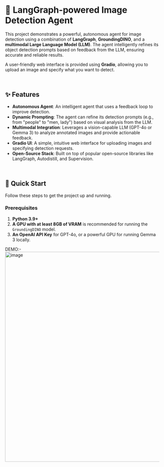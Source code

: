 # 🤖 LangGraph-powered Image Detection Agent

This project demonstrates a powerful, autonomous agent for image detection using a combination of **LangGraph**, **GroundingDINO**, and a **multimodal Large Language Model (LLM)**. The agent intelligently refines its object detection prompts based on feedback from the LLM, ensuring accurate and reliable results.

A user-friendly web interface is provided using **Gradio**, allowing you to upload an image and specify what you want to detect.

<br>

## ✨ Features

- **Autonomous Agent**: An intelligent agent that uses a feedback loop to improve detection.
- **Dynamic Prompting**: The agent can refine its detection prompts (e.g., from "people" to "men, lady") based on visual analysis from the LLM.
- **Multimodal Integration**: Leverages a vision-capable LLM (GPT-4o or Gemma 3) to analyze annotated images and provide actionable feedback.
- **Gradio UI**: A simple, intuitive web interface for uploading images and specifying detection requests.
- **Open-Source Stack**: Built on top of popular open-source libraries like LangGraph, Autodistill, and Supervision.

<br>

## 🚀 Quick Start

Follow these steps to get the project up and running.

### Prerequisites

1.  **Python 3.9+**
2.  **A GPU with at least 8GB of VRAM** is recommended for running the `GroundingDINO` model.
3.  **An OpenAI API Key** for GPT-4o, or a powerful GPU for running Gemma 3 locally.

DEMO:-
<img width="1330" height="684" alt="image" src="https://github.com/user-attachments/assets/c3e1b938-c27d-4cf2-83da-0f39c1354e44" />

